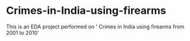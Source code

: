 # Crimes-in-India-using-firearms
This is an EDA project performed on ' Crimes in India using firearms from 2001 to 2010' 
